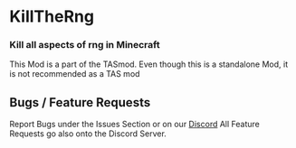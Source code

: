 ﻿# KillTheRng
### Kill all aspects of rng in Minecraft

This Mod is a part of the TASmod. Even though this is a standalone Mod, it is not recommended as a TAS mod

## Bugs / Feature Requests

Report Bugs under the Issues Section or on our [Discord](discord.gg/nope)
All Feature Requests go also onto the Discord Server.
